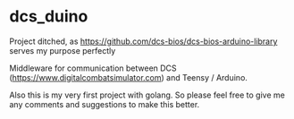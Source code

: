 dcs_duino
=========

Project ditched, as https://github.com/dcs-bios/dcs-bios-arduino-library serves my purpose perfectly

Middleware for communication between DCS (https://www.digitalcombatsimulator.com) and Teensy / Arduino.

Also this is my very first project with golang. So please feel free to give me any comments and suggestions to make this better.
